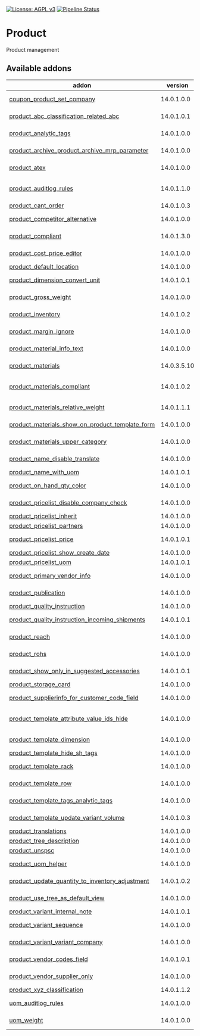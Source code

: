 [![License: AGPL v3](https://img.shields.io/badge/License-AGPL%20v3-blue.svg)](https://www.gnu.org/licenses/agpl-3.0)
[![Pipeline Status](https://gitlab.com/tawasta/odoo/product/badges/14.0-dev/pipeline.svg)](https://gitlab.com/tawasta/odoo/product/-/pipelines/)

Product
=======
Product management

[//]: # (addons)

Available addons
----------------
addon | version | maintainers | summary
--- | --- | --- | ---
[coupon_product_set_company](coupon_product_set_company/) | 14.0.1.0.0 |  | Sets company field for coupon product
[product_abc_classification_related_abc](product_abc_classification_related_abc/) | 14.0.1.0.1 |  | ABC fields are related on product variant from template
[product_analytic_tags](product_analytic_tags/) | 14.0.1.0.0 |  | Analytic tags for products and categories
[product_archive_product_archive_mrp_parameter](product_archive_product_archive_mrp_parameter/) | 14.0.1.0.0 |  | Archive Product and archive its MRP area parameter
[product_atex](product_atex/) | 14.0.1.0.0 |  | Add a field for product ATEX compliancy
[product_auditlog_rules](product_auditlog_rules/) | 14.0.1.1.0 |  | Audit log rules for product.product, product.template and product.category
[product_cant_order](product_cant_order/) | 14.0.1.0.3 |  | Product can't order
[product_competitor_alternative](product_competitor_alternative/) | 14.0.1.0.0 |  | New field for info about competitor's alternative product
[product_compliant](product_compliant/) | 14.0.1.3.0 |  | Add fields for product compliance (REACH, RoHS, Work Safety etc)
[product_cost_price_editor](product_cost_price_editor/) | 14.0.1.0.0 |  | Adds a view for editing product cost prices
[product_default_location](product_default_location/) | 14.0.1.0.0 |  | Product Default Location
[product_dimension_convert_unit](product_dimension_convert_unit/) | 14.0.1.0.1 |  | Convert the computed volume of a product by its volume UoM
[product_gross_weight](product_gross_weight/) | 14.0.1.0.0 |  | Adds a new field, Gross Weight, to the products
[product_inventory](product_inventory/) | 14.0.1.0.2 |  | Show latest date when product has been received and/or adjusted
[product_margin_ignore](product_margin_ignore/) | 14.0.1.0.0 |  | Helper field for customizing margin calculation
[product_material_info_text](product_material_info_text/) | 14.0.1.0.0 |  | Enables writing text to material info field
[product_materials](product_materials/) | 14.0.3.5.10 |  | Product Materials info for products and their packaging
[product_materials_compliant](product_materials_compliant/) | 14.0.1.0.2 |  | Add fields for product material compliance (Conflict Area Minerals, SCIP, etc.)
[product_materials_relative_weight](product_materials_relative_weight/) | 14.0.1.1.1 |  | Adds computed fields of relative weights of product materials
[product_materials_show_on_product_template_form](product_materials_show_on_product_template_form/) | 14.0.1.0.0 |  | Show Materials on template form (for when variants not in use)
[product_materials_upper_category](product_materials_upper_category/) | 14.0.1.0.0 |  | Upper Category for product materials
[product_name_disable_translate](product_name_disable_translate/) | 14.0.1.0.0 |  | Removes the option to translate product names
[product_name_with_uom](product_name_with_uom/) | 14.0.1.0.1 |  | Shows product name with sale UOM
[product_on_hand_qty_color](product_on_hand_qty_color/) | 14.0.1.0.0 |  | Show color if stock belongs to several locations
[product_pricelist_disable_company_check](product_pricelist_disable_company_check/) | 14.0.1.0.0 |  | Don't force using same company for product and product pricelist
[product_pricelist_inherit](product_pricelist_inherit/) | 14.0.1.0.0 |  | Inherits pricelists company children
[product_pricelist_partners](product_pricelist_partners/) | 14.0.1.0.0 |  | Show partners using the pricelist
[product_pricelist_price](product_pricelist_price/) | 14.0.1.0.1 |  | Show cost price and sale price on pricelist items
[product_pricelist_show_create_date](product_pricelist_show_create_date/) | 14.0.1.0.0 |  | Show create date on pricelists
[product_pricelist_uom](product_pricelist_uom/) | 14.0.1.0.1 |  | Show UOM on pricelists
[product_primary_vendor_info](product_primary_vendor_info/) | 14.0.1.0.0 |  | Helper fields for showing primary vendor's info
[product_publication](product_publication/) | 14.0.1.0.0 |  | Adds publication attributes for products.
[product_quality_instruction](product_quality_instruction/) | 14.0.1.0.0 |  | Instruction Documents for Products
[product_quality_instruction_incoming_shipments](product_quality_instruction_incoming_shipments/) | 14.0.1.0.1 |  | Mandatory quality checks when receiving goods
[product_reach](product_reach/) | 14.0.1.0.0 |  | Add a field for product REACH compliancy
[product_rohs](product_rohs/) | 14.0.1.0.0 |  | Add a field for product RoHS compliancy
[product_show_only_in_suggested_accessories](product_show_only_in_suggested_accessories/) | 14.0.1.0.1 |  | Product Show only in Suggested accessories
[product_storage_card](product_storage_card/) | 14.0.1.0.0 |  | Printable product storage card
[product_supplierinfo_for_customer_code_field](product_supplierinfo_for_customer_code_field/) | 14.0.1.0.0 |  | Show all customer codes in a single field
[product_template_attribute_value_ids_hide](product_template_attribute_value_ids_hide/) | 14.0.1.0.0 |  | Hides the product_template_attribute_value_ids by default on product tree
[product_template_dimension](product_template_dimension/) | 14.0.1.0.0 |  | Variant dimensions are managed in related product template
[product_template_hide_sh_tags](product_template_hide_sh_tags/) | 14.0.1.0.0 |  | Hide SH tags from product template
[product_template_rack](product_template_rack/) | 14.0.1.0.0 |  | Introduces a new field, Rack, to set stable product locations
[product_template_row](product_template_row/) | 14.0.1.0.0 |  | Introduces a new field, Row, to set stable product locations
[product_template_tags_analytic_tags](product_template_tags_analytic_tags/) | 14.0.1.0.0 |  | Analytic tags for product template tags
[product_template_update_variant_volume](product_template_update_variant_volume/) | 14.0.1.0.3 |  | Variant weight and volume is managed in related product template
[product_translations](product_translations/) | 14.0.1.0.0 |  | Product translations in backend
[product_tree_description](product_tree_description/) | 14.0.1.0.0 |  | Description field in product tree view
[product_unspsc](product_unspsc/) | 14.0.1.0.0 |  | New field for UNSPSC Code
[product_uom_helper](product_uom_helper/) | 14.0.1.0.0 |  | Shows helper fields on product UOM:s
[product_update_quantity_to_inventory_adjustment](product_update_quantity_to_inventory_adjustment/) | 14.0.1.0.2 |  | Use Inventory Adjustment from Update Quantity functionality
[product_use_tree_as_default_view](product_use_tree_as_default_view/) | 14.0.1.0.0 |  | Use tree as a default view for products
[product_variant_internal_note](product_variant_internal_note/) | 14.0.1.0.1 |  | Internal note for product variant
[product_variant_sequence](product_variant_sequence/) | 14.0.1.0.0 |  | Order Product Variants based on sequence_variant.
[product_variant_variant_company](product_variant_variant_company/) | 14.0.1.0.0 |  | Add variant_company_id for product variant
[product_vendor_codes_field](product_vendor_codes_field/) | 14.0.1.0.1 |  | Show all vendor codes in a single field
[product_vendor_supplier_only](product_vendor_supplier_only/) | 14.0.1.0.0 |  | Only show suppliers in product vendor list
[product_xyz_classification](product_xyz_classification/) | 14.0.1.1.2 |  | Product XYZ classification
[uom_auditlog_rules](uom_auditlog_rules/) | 14.0.1.0.0 |  | Adds audit log rules for uom.uom and uom.category
[uom_weight](uom_weight/) | 14.0.1.0.0 |  | Helper for calculating different UoM weights

[//]: # (end addons)
